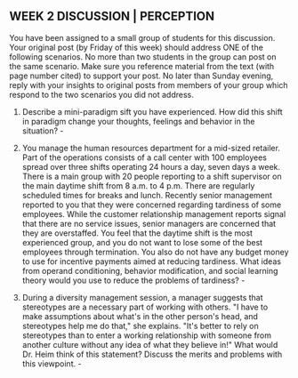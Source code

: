 ## WEEK 2 DISCUSSION | PERCEPTION

You have been assigned to a small group of students for this discussion. Your original post (by Friday of this week) should address ONE of the following scenarios. No more than two students in the group can post on the same scenario. Make sure you reference material from the text (with page number cited) to support your post. No later than Sunday evening, reply with your insights to original posts from members of your group which respond to the two scenarios you did not address.

  1. Describe a mini-paradigm sift you have experienced.  How did this shift in paradigm  change your thoughts, feelings and behavior in the situation?
    -

  2. You manage the human resources department for a mid-sized retailer. Part of the operations consists of a call center with 100 employees spread over three shifts operating 24 hours a day, seven days a week. There is a main group with 20 people reporting to a shift supervisor on the main daytime shift from 8 a.m. to 4 p.m. There are regularly scheduled times for breaks and lunch. Recently senior management reported to you that they were concerned regarding tardiness of some employees. While the customer relationship management reports signal that there are no service issues, senior managers are concerned that they are overstaffed. You feel that the daytime shift is the most experienced group, and you do not want to lose some of the best employees through termination. You also do not have any budget money to use for incentive payments aimed at reducing tardiness. What ideas from operand conditioning, behavior modification, and social learning theory would you use to reduce the problems of tardiness?
    -

  3. During a diversity management session, a manager suggests that stereotypes are a necessary part of working with others.  "I have to make assumptions about what's in the other person's head, and stereotypes help me do that," she explains.  "It's better to rely on stereotypes than to enter a working relationship with someone from another culture without any idea of what they believe in!"  What would Dr. Heim think of this statement? Discuss the merits and problems with this viewpoint. 
    -
